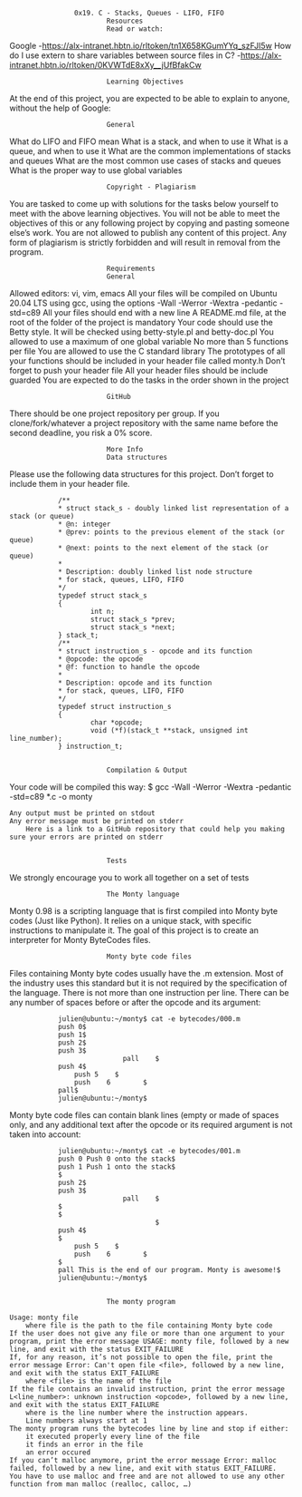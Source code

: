                    0x19. C - Stacks, Queues - LIFO, FIFO
                            Resources
                            Read or watch:

Google -https://alx-intranet.hbtn.io/rltoken/tn1X658KGumYYq_szFJI5w
How do I use extern to share variables between source files in C? -https://alx-intranet.hbtn.io/rltoken/0KVWTdE8xXy__jUfBfakCw
                            
                            
                            Learning Objectives
At the end of this project, you are expected to be able to explain to anyone, without the help of Google:

                            General
What do LIFO and FIFO mean
What is a stack, and when to use it
What is a queue, and when to use it
What are the common implementations of stacks and queues
What are the most common use cases of stacks and queues
What is the proper way to use global variables
                            
                            Copyright - Plagiarism
You are tasked to come up with solutions for the tasks below yourself to meet with the above learning objectives.
You will not be able to meet the objectives of this or any following project by copying and pasting someone else’s work.
You are not allowed to publish any content of this project.
Any form of plagiarism is strictly forbidden and will result in removal from the program.
                           
                           
                            Requirements
                            General
Allowed editors: vi, vim, emacs
All your files will be compiled on Ubuntu 20.04 LTS using gcc, using the options -Wall -Werror -Wextra -pedantic -std=c89
All your files should end with a new line
A README.md file, at the root of the folder of the project is mandatory
Your code should use the Betty style. It will be checked using betty-style.pl and betty-doc.pl
You allowed to use a maximum of one global variable
No more than 5 functions per file
You are allowed to use the C standard library
The prototypes of all your functions should be included in your header file called monty.h
Don’t forget to push your header file
All your header files should be include guarded
You are expected to do the tasks in the order shown in the project
                            
                            
                            GitHub
There should be one project repository per group. If you clone/fork/whatever a project repository with the same name before the second deadline, you risk a 0% score.

                            
                            More Info
                            Data structures
Please use the following data structures for this project. Don’t forget to include them in your header file.

                /**
                * struct stack_s - doubly linked list representation of a stack (or queue)
                * @n: integer
                * @prev: points to the previous element of the stack (or queue)
                * @next: points to the next element of the stack (or queue)
                *
                * Description: doubly linked list node structure
                * for stack, queues, LIFO, FIFO
                */
                typedef struct stack_s
                {
                        int n;
                        struct stack_s *prev;
                        struct stack_s *next;
                } stack_t;
                /**
                * struct instruction_s - opcode and its function
                * @opcode: the opcode
                * @f: function to handle the opcode
                *
                * Description: opcode and its function
                * for stack, queues, LIFO, FIFO
                */
                typedef struct instruction_s
                {
                        char *opcode;
                        void (*f)(stack_t **stack, unsigned int line_number);
                } instruction_t;
                            
                           
                            Compilation & Output
Your code will be compiled this way:
                $ gcc -Wall -Werror -Wextra -pedantic -std=c89 *.c -o monty

    Any output must be printed on stdout
    Any error message must be printed on stderr
        Here is a link to a GitHub repository that could help you making sure your errors are printed on stderr
                            
                            
                            Tests
We strongly encourage you to work all together on a set of tests

                            
                            The Monty language

Monty 0.98 is a scripting language that is first compiled into Monty byte codes (Just like Python). It relies on a unique stack, with specific instructions to manipulate it. The goal of this project is to create an interpreter for Monty ByteCodes files.

                            Monty byte code files

Files containing Monty byte codes usually have the .m extension. Most of the industry uses this standard but it is not required by the specification of the language. There is not more than one instruction per line. There can be any number of spaces before or after the opcode and its argument:

                julien@ubuntu:~/monty$ cat -e bytecodes/000.m
                push 0$
                push 1$
                push 2$
                push 3$
                                pall    $
                push 4$
                    push 5    $
                    push    6        $
                pall$
                julien@ubuntu:~/monty$

Monty byte code files can contain blank lines (empty or made of spaces only, and any additional text after the opcode or its required argument is not taken into account:

                julien@ubuntu:~/monty$ cat -e bytecodes/001.m
                push 0 Push 0 onto the stack$
                push 1 Push 1 onto the stack$
                $
                push 2$
                push 3$
                                pall    $
                $
                $
                                        $
                push 4$
                $
                    push 5    $
                    push    6        $
                $
                pall This is the end of our program. Monty is awesome!$
                julien@ubuntu:~/monty$
                                        
                           
                            The monty program

    Usage: monty file
        where file is the path to the file containing Monty byte code
    If the user does not give any file or more than one argument to your program, print the error message USAGE: monty file, followed by a new line, and exit with the status EXIT_FAILURE
    If, for any reason, it’s not possible to open the file, print the error message Error: Can't open file <file>, followed by a new line, and exit with the status EXIT_FAILURE
        where <file> is the name of the file
    If the file contains an invalid instruction, print the error message L<line_number>: unknown instruction <opcode>, followed by a new line, and exit with the status EXIT_FAILURE
        where is the line number where the instruction appears.
        Line numbers always start at 1
    The monty program runs the bytecodes line by line and stop if either:
        it executed properly every line of the file
        it finds an error in the file
        an error occured
    If you can’t malloc anymore, print the error message Error: malloc failed, followed by a new line, and exit with status EXIT_FAILURE.
    You have to use malloc and free and are not allowed to use any other function from man malloc (realloc, calloc, …)